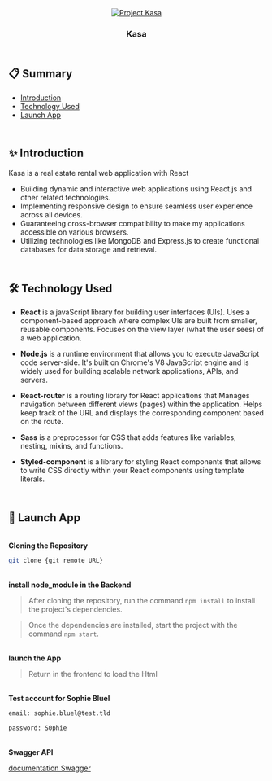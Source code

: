 <div align="center">
    <a href="https://kasa-cm.netlify.app/" target="_blank">
      <img src="public/kasa.png" alt="Project Kasa">
    </a>
  <h3 align="center">Kasa</h3>
</div>

##  <br /> 📋 <a name="table">Summary</a>

- [Introduction](#introduction)
- [Technology Used](#tech-stack)
- [Launch App](#launch-app)

##  <br /> <a name="introduction">✨ Introduction</a>

Kasa is a real estate rental web application with React
- Building dynamic and interactive web applications using React.js and other related technologies.
- Implementing responsive design to ensure seamless user experience across all devices.
- Guaranteeing cross-browser compatibility to make my applications accessible on various browsers.
- Utilizing technologies like MongoDB and Express.js to create functional databases for data storage and retrieval.

##  <br /> <a name="tech-stack">🛠 Technology Used</a>

- **React** is a javaScript library for building user interfaces (UIs). Uses a component-based approach where complex UIs are built from smaller, reusable components. Focuses on the view layer (what the user sees) of a web application.

- **Node.js** is a runtime environment that allows you to execute JavaScript code server-side. It's built on Chrome's V8 JavaScript engine and is widely used for building scalable network applications, APIs, and servers.

- **React-router** is a routing library for React applications that Manages navigation between different views (pages) within the application. Helps keep track of the URL and displays the corresponding component based on the route.

- **Sass** is a preprocessor for CSS that adds features like variables, nesting, mixins, and functions.

- **Styled-component** is a library for styling React components that allows to write CSS directly within your React components using template literals. 


##  <br /> <a name="launch-app">🚀 Launch App</a>

<br/>**Cloning the Repository**

```bash
git clone {git remote URL}
```

<br/>**install node_module in the Backend**

> After cloning the repository, run the command `npm install` to install the project's dependencies.

> Once the dependencies are installed, start the project with the command `npm start`.

<br/>**launch the App**

> Return in the frontend to load the Html


<br/>**Test account for Sophie Bluel**

```bash
email: sophie.bluel@test.tld
```

```bash
password: S0phie 
```

<br/>**Swagger API**

[documentation Swagger](http://localhost:5678/api-docs/)